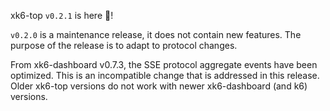 xk6-top `v0.2.1` is here 🎉!

`v0.2.0` is a maintenance release, it does not contain new features.
The purpose of the release is to adapt to protocol changes.

From xk6-dashboard v0.7.3, the SSE protocol aggregate events have been optimized. This is an incompatible change that is addressed in this release. Older xk6-top versions do not work with newer xk6-dashboard (and k6) versions.
